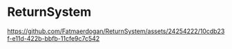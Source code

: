 # ReturnSystem

https://github.com/Fatmaerdogan/ReturnSystem/assets/24254222/10cdb23f-e11d-422b-bbfb-11cfe9c7c542

